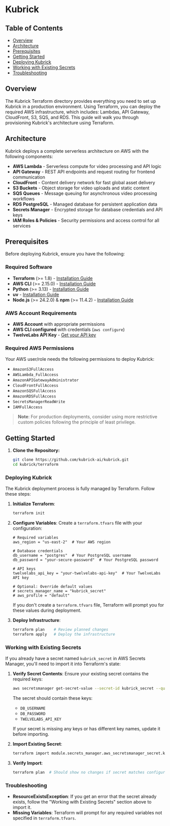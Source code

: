 # Kubrick

## Table of Contents

- [Overview](#overview)
- [Architecture](#architecture)
- [Prerequisites](#prerequisites)
- [Getting Started](#getting-started)
- [Deploying Kubrick](#deploying-kubrick)
- [Working with Existing Secrets](#working-with-existing-secrets)
- [Troubleshooting](#troubleshooting)

## Overview

The Kubrick Terraform directory provides everything you need to set up Kubrick
in a production environment. Using Terraform, you can deploy the required AWS
infrastructure, which includes: Lambdas, API Gateway, CloudFront, S3, SQS, and
RDS. This guide will walk you through provisioning Kubrick's architecture using
Terraform.

## Architecture

Kubrick deploys a complete serverless architecture on AWS with the following
components:

- **AWS Lambda** - Serverless compute for video processing and API logic
- **API Gateway** - REST API endpoints and request routing for frontend
  communication
- **CloudFront** - Content delivery network for fast global asset delivery
- **S3 Buckets** - Object storage for video uploads and static content
- **SQS Queues** - Message queuing for asynchronous video processing workflows
- **RDS PostgreSQL** - Managed database for persistent application data
- **Secrets Manager** - Encrypted storage for database credentials and API keys
- **IAM Roles & Policies** - Security permissions and access control for all
  services

## Prerequisites

Before deploying Kubrick, ensure you have the following:

### Required Software

- **Terraform** (>= 1.8) -
  [Installation Guide](https://developer.hashicorp.com/terraform/tutorials/aws-get-started/install-cli)
- **AWS CLI** (>= 2.15.0) -
  [Installation Guide](https://docs.aws.amazon.com/cli/latest/userguide/getting-started-install.html#getting-started-install-instructions)
- **Python** (>= 3.13) - [Installation Guide](https://www.python.org/downloads/)
- **uv** -
  [Installation Guide](https://docs.astral.sh/uv/getting-started/installation/)
- **Node.js** (>= 24.2.0) & **npm** (>= 11.4.2) -
  [Installation Guide](https://nodejs.org/)

### AWS Account Requirements

- **AWS Account** with appropriate permissions
- **AWS CLI configured** with credentials (`aws configure`)
- **TwelveLabs API Key** -
  [Get your API key](https://docs.twelvelabs.io/docs/api-key)

### Required AWS Permissions

Your AWS user/role needs the following permissions to deploy Kubrick:

- `AmazonS3FullAccess`
- `AWSLambda_FullAccess`
- `AmazonAPIGatewayAdministrator`
- `CloudFrontFullAccess`
- `AmazonSQSFullAccess`
- `AmazonRDSFullAccess`
- `SecretsManagerReadWrite`
- `IAMFullAccess`

> **Note**: For production deployments, consider using more restrictive custom
> policies following the principle of least privilege.

## Getting Started

1. **Clone the Repository:**

   ```bash
   git clone https://github.com/kubrick-ai/kubrick.git
   cd kubrick/terraform
   ```

### Deploying Kubrick

The Kubrick deployment process is fully managed by Terraform. Follow these
steps:

1. **Initialize Terraform**:

   ```bash
   terraform init
   ```

2. **Configure Variables**: Create a `terraform.tfvars` file with your
   configuration:

   ```hcl
   # Required variables
   aws_region = "us-east-2"  # Your AWS region

   # Database credentials
   db_username = "postgres"  # Your PostgreSQL username
   db_password = "your-secure-password"  # Your PostgreSQL password

   # API keys
   twelvelabs_api_key = "your-twelvelabs-api-key"  # Your TwelveLabs API key

   # Optional: Override default values
   # secrets_manager_name = "kubrick_secret"
   # aws_profile = "default"
   ```

   If you don't create a `terraform.tfvars` file, Terraform will prompt you for
   these values during deployment.

3. **Deploy Infrastructure**:

   ```bash
   terraform plan    # Review planned changes
   terraform apply   # Deploy the infrastructure
   ```

### Working with Existing Secrets

If you already have a secret named `kubrick_secret` in AWS Secrets Manager,
you'll need to import it into Terraform's state:

1. **Verify Secret Contents**: Ensure your existing secret contains the required
   keys:

   ```bash
   aws secretsmanager get-secret-value --secret-id kubrick_secret --query SecretString --output text
   ```

   The secret should contain these keys:
   - `DB_USERNAME`
   - `DB_PASSWORD`
   - `TWELVELABS_API_KEY`

   If your secret is missing any keys or has different key names, update it
   before importing.

2. **Import Existing Secret**:

   ```bash
   terraform import module.secrets_manager.aws_secretsmanager_secret.kubrick_secret kubrick_secret
   ```

3. **Verify Import**:

   ```bash
   terraform plan  # Should show no changes if secret matches configuration
   ```

### Troubleshooting

- **ResourceExistsException**: If you get an error that the secret already
  exists, follow the "Working with Existing Secrets" section above to import it.
- **Missing Variables**: Terraform will prompt for any required variables not
  specified in `terraform.tfvars`.
